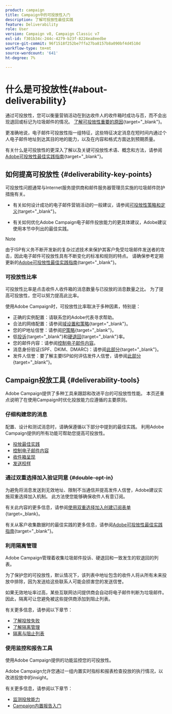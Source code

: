 ```yaml
---
product: campaign
title: Campaign中的可投放性入门
description: 了解可投放性最佳实践
feature: Deliverability
role: User
version: Campaign v8, Campaign Classic v7
exl-id: f301b34c-244c-4279-b23f-8224ea8eedbe
source-git-commit: 96f1518f252be7ffa27ba8157b8a090bf4d4510d
workflow-type: tm+mt
source-wordcount: '641'
ht-degree: 7%

---
```


# 什么是可投放性{#about-deliverability}

通过可投放性，您可以衡量营销活动在到达收件人的收件箱时成功与否，而不会出现退回或标记为垃圾邮件的情况。 [了解可投放性重要的原因](https://experienceleague.adobe.com/docs/deliverability-learn/deliverability-best-practice-guide/deliverability-strategy-and-definition.html?lang=zh-Hans#why-deliverability-matters){target="_blank"}。

更准确地说，电子邮件可投放性指一组特征，这些特征决定消息在短时间内通过个人电子邮件地址到达其目的地的能力，以及在内容和格式方面达到预期质量。

有关什么是可投放性的更深入了解以及关键可投放性术语、概念和方法，请参阅[Adobe可投放性最佳实践指南](https://experienceleague.adobe.com/docs/deliverability-learn/deliverability-best-practice-guide/introduction.html?lang=zh-Hans){target="_blank"}。

## 如何提高可投放性 {#deliverability-key-points}

可投放性问题通常与Internet服务提供商和邮件服务器管理员实施的垃圾邮件防护措施有关。

* 有关如何设计成功的电子邮件营销活动的一般建议，请参阅[可投放性策略和定义](https://experienceleague.adobe.com/docs/deliverability-learn/deliverability-best-practice-guide/deliverability-strategy-and-definition.html?lang=zh-Hans){target="_blank"}。

* 有关如何优化Adobe Campaign电子邮件投放能力的更具体建议，Adobe建议使用本节中列出的最佳实践。

>[!NOTE]
>
>由于ISP有义务不断开发新的复杂过滤技术来保护其客户免受垃圾邮件发送者的攻击，因此电子邮件可投放性具有不断变化的标准和规则的特点。 请确保参考定期更新的[Adobe可投放性最佳实践指南](https://experienceleague.adobe.com/docs/deliverability-learn/deliverability-best-practice-guide/introduction.html?lang=zh-Hans){target="_blank"}。

### 可投放性比率

可投放性比率是点击收件人收件箱的消息数量与已投放的消息数量之比。 为了提高可投放性，您可以努力提高此比率。

使用Adobe Campaign时，可投放性比率取决于多种因素，特别是：

* 正确的实例配置：请联系您的Adobe代表寻求帮助。
* 合法的网络配置：请参阅[域设置和策略](https://experienceleague.adobe.com/docs/deliverability-learn/deliverability-best-practice-guide/transition-process/infrastructure.html?lang=zh-Hans#domain-setup-and-strategy){target="_blank"}。
* 您的IP地址信誉：请参阅[IP策略](https://experienceleague.adobe.com/docs/deliverability-learn/deliverability-best-practice-guide/transition-process/infrastructure.html?lang=zh-Hans#ip-strategy){target="_blank"}。
* 低[投诉](https://experienceleague.adobe.com/docs/deliverability-learn/deliverability-best-practice-guide/metrics-for-deliverability/complaints.html?lang=zh-Hans){target="_blank"}和[硬退回](https://experienceleague.adobe.com/docs/deliverability-learn/deliverability-best-practice-guide/metrics-for-deliverability/bounces.html?lang=zh-Hans#hard-bounces){target="_blank"}率。
* 您的邮件内容：请参阅[控制电子邮件内容](control-message-content.md)。
* 消息身份验证(SPF、DKIM、DMARC)：请参阅[此部分](https://experienceleague.adobe.com/docs/deliverability-learn/deliverability-best-practice-guide/transition-process/infrastructure.html?lang=zh-Hans#authentication){target="_blank"}。
* 发件人信誉：要了解主要ISP如何评估发件人信誉，请参阅[此部分](https://experienceleague.adobe.com/docs/deliverability-learn/deliverability-best-practice-guide/internet-service-provider-specifics/overview.html?lang=zh-Hans){target="_blank"}。

## Campaign投放工具 {#deliverability-tools}

<!--Adobe Campaign provides a number of tools designed to ensure optimal deliverability.-->
Adobe Campaign提供了多种工具来跟踪和改进平台的可投放性性能。 本页还重点说明了在使用Campaign时优化投放能力应遵循的主要原则。

### 仔细构建您的消息

配置、设计和测试消息时，请确保遵循以下部分中提到的最佳实践。 利用Adobe Campaign提供的所有功能可帮助您提高可投放性。

* [投放最佳实践](../start/delivery-best-practices.md)
* [控制电子邮件内容](control-message-content.md)
* [收件箱呈现](inbox-rendering.md)
* [发送校样](preview-and-proof.md#send-proofs)

### 通过双重选择加入验证同意 {#double-opt-in}

为避免将消息发送到无效地址、限制不当通信并提高发件人信誉，Adobe建议实施双重选择加入机制。 此方法使您能够确保收件人有意订阅。

有关此内容的更多信息，请参阅[使用双重选择加入创建订阅表单](https://experienceleague.adobe.com/zh-hans/docs/campaign-classic/using/designing-content/web-forms/use-cases-web-forms){target=_blank}。

有关从客户收集数据时的最佳实践的更多信息，请参阅[Adobe可投放性最佳实践指南](https://experienceleague.adobe.com/docs/deliverability-learn/deliverability-best-practice-guide/first-impressions/address-collection-and-list-growth.html?lang=zh-Hans#data-quality-and-hygiene){target="_blank"}。

### 利用隔离管理

Adobe Campaign管理着收集垃圾邮件投诉、硬退回和一致发生的软退回的列表。

为了保护您的可投放性，默认情况下，该列表中地址包含的收件人将从所有未来投放中排除，因为发送给这些联系人可能会损害您的发送信誉。

如果无效地址率过高，某些互联网访问提供商会自动将电子邮件判断为垃圾邮件。因此，隔离可让您避免被这些提供商添加到阻止列表。

有关更多信息，请参阅以下章节：

* [了解投放失败](delivery-failures.md)
* [了解隔离管理](quarantines.md)
* [隔离与阻止列表](quarantines.md)

### 使用监控和报告工具

使用Adobe Campaign提供的功能监控您的可投放性。

Adobe Campaign允许您通过一组内置实时指标和报表检查投放的执行情况，以改进投放中的insight。

有关更多信息，请参阅以下章节：

* [监测投放能力](monitoring-deliverability.md)
* [Campaign内置报告入门](../reporting/built-in-reports.md)
